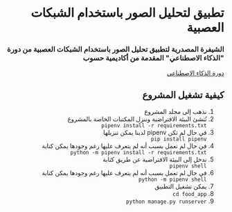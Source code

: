 
<div dir="rtl">

# تطبيق لتحليل الصور باستخدام الشبكات العصبية

### الشيفرة المصدرية لتطبيق تحليل الصور باستخدام الشبكات العصبية من دورة "الذكاء الاصطناعي" المقدمة من أكاديمية حسوب

<a  href="https://academy.hsoub.com/learn/artificial-intelligence/">دورة الذكاء الاصطناعي</a>

## كيفية تشغيل المشروع

<ol>

<li>نذهب إلى مجلد المشروع</li>
<li>نُنشئ البيئة الافتراضية وننزل المكتبات الخاصة بالمشروع</li>
<code>pipenv install -r requirements.txt</code>
<li>في حال لم تكن pipenv لدينا يمكن تنزيلها</li>
<code>pip install pipenv</code>
<li>في حال لم تعمل بسبب أنه لم يتعرف عليها رغم وجودها يمكن كتابة</li>
<code>python -m pipenv install -r requirements.txt</code>
<li>ندخل إلى البيئة الافتراضية عن طريق كتابة</li>
<code>pipenv shell</code>
<li>في حال لم تعمل بسبب أنه لم يتعرف عليها رغم وجودها يمكن كتابة</li>
<code>python -m pipenv shell</code>
<li>يمكن تشغيل التطبيق</li>
<li><code>cd food_app</code></li>
<li><code>python manage.py runserver</code></li>

</ol>
</div>